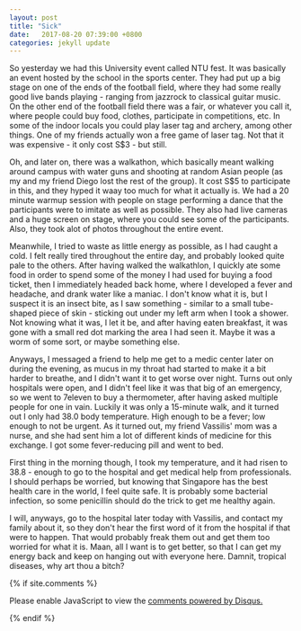```yaml
---
layout: post
title: "Sick"
date:   2017-08-20 07:39:00 +0800
categories: jekyll update
---
```


So yesterday we had this University event called NTU fest. It was basically an event hosted by the school in the sports center. They had put up a big stage on one of the ends of the football field, where they had some really good live bands playing - ranging from jazzrock to classical guitar music. On the other end of the football field there was a fair, or whatever you call it, where people could buy food, clothes, participate in competitions, etc. In some of the indoor locals you could play laser tag and archery, among other things. One of my friends actually won a free game of laser tag. Not that it was expensive - it only cost S$3 - but still.

Oh, and later on, there was a walkathon, which basically meant walking around campus with water guns and shooting at random Asian people (as my and my friend Diego lost the rest of the group). It cost S$5 to participate in this, and they hyped it waay too much for what it actually is. We had a 20 minute warmup session with people on stage performing a dance that the participants were to imitate as well as possible. They also had live cameras and a huge screen on stage, where you could see some of the participants. Also, they took alot of photos throughout the entire event.

Meanwhile, I tried to waste as little energy as possible, as I had caught a cold. I felt really tired throughout the entire day, and probably looked quite pale to the others. After having walked the walkathlon, I quickly ate some food in order to spend some of the money I had used for buying a food ticket, then I immediately headed back home, where I developed a fever and headache, and drank water like a maniac. I don't know what it is, but I suspect it is an insect bite, as I saw something - similar to a small tube-shaped piece of skin - sticking out under my left arm when I took a shower. Not knowing what it was, I let it be, and after having eaten breakfast, it was gone with a small red dot marking the area I had seen it. Maybe it was a worm of some sort, or maybe something else.

Anyways, I messaged a friend to help me get to a medic center later on during the evening, as mucus in my throat had started to make it a bit harder to breathe, and I didn't want it to get worse over night. Turns out only hospitals were open, and I didn't feel like it was that big of an emergency, so we went to 7eleven to buy a thermometer, after having asked multiple people for one in vain. Luckily it was only a 15-minute walk, and it turned out I only had 38.0 body temperature. High enough to be a fever; low enough to not be urgent. As it turned out, my friend Vassilis' mom was a nurse, and she had sent him a lot of different kinds of medicine for this exchange. I got some fever-reducing pill and went to bed.

First thing in the morning though, I took my temperature, and it had risen to 38.8 - enough to go to the hospital and get medical help from professionals. I should perhaps be worried, but knowing that Singapore has the best health care in the world, I feel quite safe. It is probably some bacterial infection, so some penicillin should do the trick to get me healthy again.

I will, anyways, go to the hospital later today with Vassilis, and contact my family about it, so they don't hear the first word of it from the hospital if that were to happen. That would probably freak them out and get them too worried for what it is. Maan, all I want is to get better, so that I can get my energy back and keep on hanging out with everyone here. Damnit, tropical diseases, why art thou a bitch?

{% if site.comments %}
<div id="disqus_thread"></div>
<script>

/**
*  RECOMMENDED CONFIGURATION VARIABLES: EDIT AND UNCOMMENT THE SECTION BELOW TO INSERT DYNAMIC VALUES FROM YOUR PLATFORM OR CMS.
*  LEARN WHY DEFINING THESE VARIABLES IS IMPORTANT: https://disqus.com/admin/universalcode/#configuration-variables*/

var disqus_config = function () {
this.page.url = page.url;  // Replace PAGE_URL with your page's canonical URL variable
this.page.identifier = page.url; // Replace PAGE_IDENTIFIER with your page's unique identifier variable
};

(function() { // DON'T EDIT BELOW THIS LINE
var d = document, s = d.createElement('script');
s.src = 'https://https-aforslow-github-io.disqus.com/embed.js';
s.setAttribute('data-timestamp', +new Date());
(d.head || d.body).appendChild(s);
})();
</script>
<noscript>Please enable JavaScript to view the <a href="https://disqus.com/?ref_noscript">comments powered by Disqus.</a></noscript>

{% endif %}
